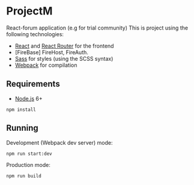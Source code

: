 # ProjectM

React-forum application (e.g for trial community)
This is project using the following technologies:
- [React](https://facebook.github.io/react/) and [React Router](https://reacttraining.com/react-router/) for the frontend
- [FireBase] FireHost, FireAuth.
- [Sass](http://sass-lang.com/) for styles (using the SCSS syntax)
- [Webpack](https://webpack.github.io/) for compilation


## Requirements

- [Node.js](https://nodejs.org/en/) 6+

```shell
npm install
```


## Running

Development (Webpack dev server) mode:

```shell
npm run start:dev
```

Production mode:

```shell
npm run build
```

